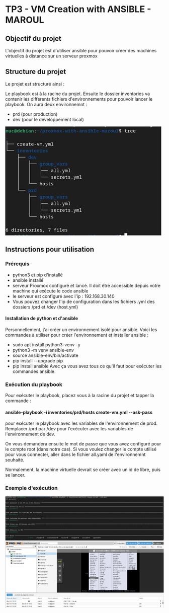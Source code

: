 # TP3 - VM Creation with ANSIBLE - MAROUL
## Objectif du projet
L'objectif du projet est d'utiliser ansible pour pouvoir créer des machines virtuelles à distance sur un serveur proxmox

## Structure du projet
Le projet est structuré ainsi :

Le playbook est à la racine du projet.
Ensuite le dossier inventories va contenir les différents fichiers d'environnements pour pouvoir lancer le playbook. On aura deux environnemnt :
- prd (pour production)
- dev (pour le développement local)

![image](assets/3.structure_projet.jpg)

## Instructions pour utilisation
### Prérequis
- python3 et pip d'installé
- ansible installé
- serveur Proxmox configuré et lancé. Il doit être accessible depuis votre machine qui exécute le code ansible
- le serveur est configuré avec l'ip : 192.168.30.140
- Vous pouvez changer l'ip de configuration dans les fichiers .yml des dossiers /prd et /dev (host.yml)

#### Installation de python et d'ansible
Personnellement, j'ai créer un environnement isolé pour ansible. Voici les commandes à utiliser pour créer l'environnement et installer ansible :
- sudo apt install python3-venv -y
- python3 -m venv ansible-env
- source ansible-env/bin/activate
- pip install --upgrade pip
- pip install ansible
Avec ça vous avez tous ce qu'il faut pour exécuter les commandes ansible.

### Exécution du playbook
Pour exécuter le playbook, placez vous à la racine du projet et tapper la commande :
#### ansible-playbook -i inventories/prd/hosts create-vm.yml --ask-pass
pour exécuter le playbook avec les variables de l'environnement de prod. Remplacer /prd par /dev pour l'exécuter avec les variables de l'environnement de dev.

On vous demandera ensuite le mot de passe que vous avez configuré pour le compte root (dans notre cas). Si vous voulez changer le compte utilisé pour vous connecter, aller dans le fichier all.yaml de l'environnemnt souhaité.

Normalement, la machine virtuelle devrait se créer avec un id de libre, puis se lancer.

### Exemple d'exécution
![image](assets/1.execution.jpg)
![image](assets/2.execution.jpg)
